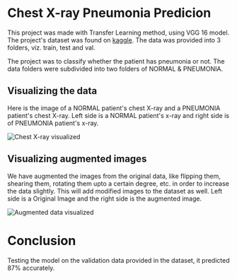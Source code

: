 # Chest X-ray Pneumonia Predicion
This project was made with Transfer Learning method, using VGG 16 model. The project's dataset was found on [kaggle](https://www.kaggle.com/paultimothymooney/chest-xray-pneumonia). The data was provided into 3 folders, viz. train, test and val. 

The project was to classify whether the patient has pneumonia or not. The data folders were subdivided into two folders of NORMAL & PNEUMONIA. 

## Visualizing the data 
Here is the image of a NORMAL patient's chest X-ray and a PNEUMONIA patient's chest X-ray. 
Left side is a NORMAL patient's x-ray and right side is of PNEUMONIA patient's x-ray. 

![Chest X-ray visualized](https://github.com/VishalxRana/Chest-X-Ray-Pneumonia-prediction/blob/main/Images/train_data.png)

## Visualizing augmented images
We have augmented the images from the original data, like flipping them, shearing them, rotating them upto a certain degree, etc. in order to increase the data slightly. This will add modified images to the dataset as well. 
Left side is a Original Image and the right side is the augmented image.

![Augmented data visualized](https://github.com/VishalxRana/Chest-X-Ray-Pneumonia-prediction/blob/main/Images/augmented_image.png)

# Conclusion 
Testing the model on the validation data provided in the dataset, it predicted 87% accurately.  